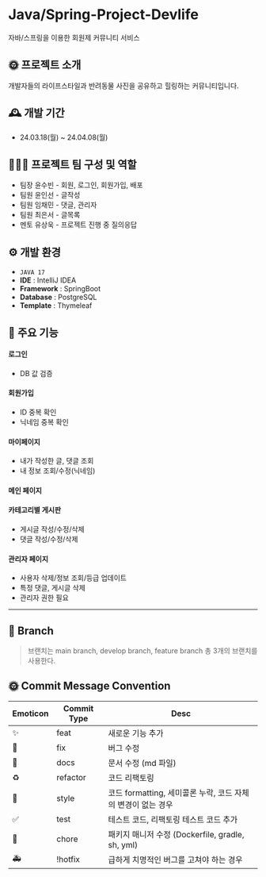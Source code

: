 # Java/Spring-Project-Devlife
자바/스프링을 이용한 회원제 커뮤니티 서비스


## 🌞 프로젝트 소개
개발자들의 라이프스타일과 반려동물 사진을 공유하고 힐링하는 커뮤니티입니다.

## 🕰 개발 기간
* 24.03.18(월) ~ 24.04.08(월)

## 👨‍👧‍👧 프로젝트 팀 구성 및 역할
- 팀장 윤수빈 - 회원, 로그인, 회원가입, 배포
- 팀원 윤인선 - 글작성 
- 팀원 임채민 - 댓글, 관리자
- 팀원 최은서 - 글목록
- 멘토 유상욱 - 프로젝트 진행 중 질의응답

## ⚙ 개발 환경
- `JAVA 17`
- **IDE** : IntelliJ IDEA
- **Framework** : SpringBoot
- **Database** : PostgreSQL
- **Template** : Thymeleaf

## 📍 주요 기능
#### 로그인
- DB 값 검증
#### 회원가입
- ID 중복 확인
- 닉네임 중복 확인
#### 마이페이지
- 내가 작성한 글, 댓글 조회
- 내 정보 조회/수정(닉네임)
#### 메인 페이지
#### 카테고리별 게시판
- 게시글 작성/수정/삭제
- 댓글 작성/수정/삭제
#### 관리자 페이지
- 사용자 삭제/정보 조회/등급 업데이트
- 특정 댓글, 게시글 삭제
- 관리자 권한 필요


------


## 🌈 Branch
> 브랜치는 main branch, develop branch, feature branch 총 3개의 브랜치를 사용한다.

## 🌞 Commit Message Convention
| Emoticon | Commit Type | Desc |
| --- | --- | --- |
| ✨ | feat | 새로운 기능 추가 |
| 🐛 | fix | 버그 수정 |
| 📝 | docs | 문서 수정 (md 파일) |
| ♻️ | refactor | 코드 리팩토링 |
| 💄 | style | 코드 formatting, 세미콜론 누락, 코드 자체의 변경이 없는 경우 |
| ✅ | test | 테스트 코드, 리팩토링 테스트 코드 추가 |
| 🚀 | chore | 패키지 매니저 수정 (Dockerfile, gradle, sh, yml) |
| 🚑 | !hotfix | 급하게 치명적인 버그를 고쳐야 하는 경우 |
